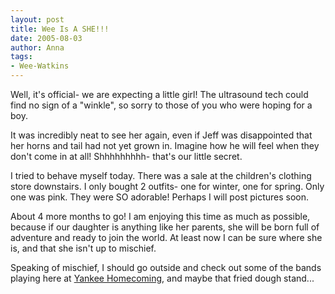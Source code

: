 ```yaml
---
layout: post
title: Wee Is A SHE!!!
date: 2005-08-03
author: Anna
tags:
- Wee-Watkins
---
```


Well, it's official- we are expecting a little girl! The ultrasound tech could find no sign of a "winkle", so sorry to those of you who were hoping for a boy.

It was incredibly neat to see her again, even if Jeff was disappointed that her horns and tail had not yet grown in. Imagine how he will feel when they don't come in at all! Shhhhhhhhh- that's our little secret.

I tried to behave myself today. There was a sale at the children's clothing store downstairs. I only bought 2 outfits- one for winter, one for spring. Only one was pink. They were SO adorable! Perhaps I will post pictures soon.

About 4 more months to go! I am enjoying this time as much as possible, because if our daughter is anything like her parents, she will be born full of adventure and ready to join the world. At least now I can be sure where she is, and that she isn't up to mischief. 

Speaking of mischief, I should go outside and check out some of the bands playing here at <a href="http://www.yankeehomecoming.com">Yankee Homecoming</a>, and maybe that fried dough stand...